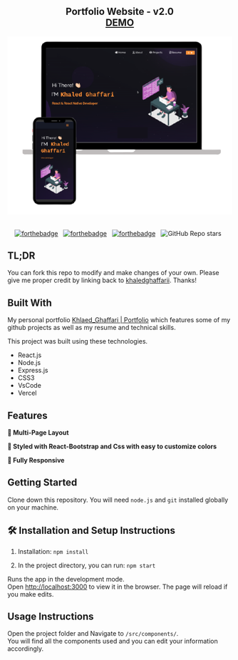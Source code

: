 <h2 align="center">
  Portfolio Website - v2.0<br/>
  <a href="https://khaled-ghaffari.vercel.app" target="_blank">DEMO</a>
</h2>
<div align="center">
  <img alt="Demo" src="./Images/khaledProtofolio-removebg-preview.png" />
</div>

<br/>

<center>

[![forthebadge](https://forthebadge.com/images/badges/built-with-love.svg)](https://forthebadge.com) &nbsp;
[![forthebadge](https://forthebadge.com/images/badges/made-with-javascript.svg)](https://forthebadge.com) &nbsp;
[![forthebadge](https://forthebadge.com/images/badges/open-source.svg)](https://forthebadge.com) &nbsp;
![GitHub Repo stars](https://img.shields.io/github/stars/soumyajit4419/Portfolio?color=red&logo=github&style=for-the-badge) &nbsp;


</center>



## TL;DR

You can fork this repo to modify and make changes of your own. Please give me proper credit by linking back to [khaledghaffarii](https://github.com/khaledghaffarii/portfolio_2.0). Thanks!

## Built With

My personal portfolio <a href="https://khaled-ghaffari-9mj4qb413-khaledghaffarii.vercel.app/" target="_blank">Khlaed_Ghaffari | Portfolio</a> which features some of my github projects as well as my resume and technical skills.<br/>

This project was built using these technologies.

- React.js
- Node.js
- Express.js
- CSS3
- VsCode
- Vercel

## Features

**📖 Multi-Page Layout**

**🎨 Styled with React-Bootstrap and Css with easy to customize colors**

**📱 Fully Responsive**

## Getting Started

Clone down this repository. You will need `node.js` and `git` installed globally on your machine.

## 🛠 Installation and Setup Instructions

1. Installation: `npm install`

2. In the project directory, you can run: `npm start`

Runs the app in the development mode.\
Open [http://localhost:3000](http://localhost:3000) to view it in the browser.
The page will reload if you make edits.

## Usage Instructions

Open the project folder and Navigate to `/src/components/`. <br/>
You will find all the components used and you can edit your information accordingly.


